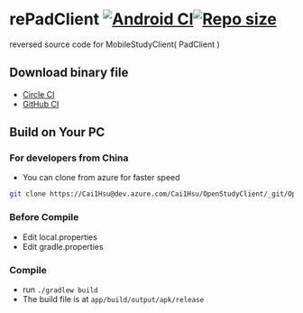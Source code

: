 # rePadClient [![Android CI](https://github.com/Cai1Hsu/rePadClient/actions/workflows/android.yml/badge.svg?branch=master)](https://github.com/Cai1Hsu/rePadClient/actions/workflows/android.yml)[![Repo size](https://img.shields.io/github/repo-size/Cai1Hsu/rePadClient)](https://github.com/Cai1Hsu/rePadClient)
reversed source code for MobileStudyClient( PadClient )

## Download binary file
- [Circle CI](https://app.circleci.com/pipelines/github/Cai1Hsu/rePadClient?branch=master)
- [GitHub CI](https://github.com/Cai1Hsu/rePadClient/actions)

## Build on Your PC
### For developers from China
- You can clone from azure for faster speed
``` Bash
git clone https://Cai1Hsu@dev.azure.com/Cai1Hsu/OpenStudyClient/_git/OpenStudyClient
```

### Before Compile
- Edit local.properties
- Edit gradle.properties

### Compile
- run `./gradlew build`
- The build file is at `app/build/output/apk/release`
